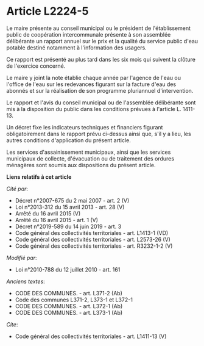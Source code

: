 # Article L2224-5

Le maire présente au conseil municipal ou le président de l'établissement public de coopération intercommunale présente à son
assemblée délibérante un rapport annuel sur le prix et la qualité du service public d'eau potable destiné notamment à
l'information des usagers. 

Ce rapport est présenté au plus tard dans les six mois qui suivent la clôture de l'exercice concerné. 

Le maire y joint la note établie chaque année par l'agence de l'eau ou l'office de l'eau sur les redevances figurant sur la
facture d'eau des abonnés et sur la réalisation de son programme pluriannuel d'intervention. 

Le rapport et l'avis du conseil municipal ou de l'assemblée délibérante sont mis à la disposition du public dans les
conditions prévues à l'article L. 1411-13.

Un décret fixe les indicateurs techniques et financiers figurant obligatoirement dans le rapport prévu ci-dessus ainsi que,
s'il y a lieu, les autres conditions d'application du présent article. 

Les services d'assainissement municipaux, ainsi que les services municipaux de collecte, d'évacuation ou de traitement des
ordures ménagères sont soumis aux dispositions du présent article.

**Liens relatifs à cet article**

_Cité par_:

  - Décret n°2007-675 du 2 mai 2007 - art. 2 (V)
  - Loi n°2013-312 du 15 avril 2013 - art. 28 (V)
  - Arrêté du 16 avril 2015 (V)
  - Arrêté du 16 avril 2015 - art. 1 (V)
  - Décret n°2019-589 du 14 juin 2019 - art. 3
  - Code général des collectivités territoriales - art. L1413-1 (VD)
  - Code général des collectivités territoriales - art. L2573-26 (V)
  - Code général des collectivités territoriales - art. R3232-1-2 (V)

_Modifié par_:

  - Loi n°2010-788 du 12 juillet 2010 - art. 161

_Anciens textes_:

  - CODE DES COMMUNES. - art. L371-2 (Ab)
  - Code des communes L371-2, L373-1 et L372-1
  - CODE DES COMMUNES. - art. L372-1 (Ab)
  - CODE DES COMMUNES. - art. L373-1 (Ab)

_Cite_:

  - Code général des collectivités territoriales - art. L1411-13 (V)
